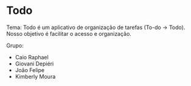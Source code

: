 # Todo

Tema: Todo é um aplicativo de organização de tarefas (To-do -> Todo). Nosso objetivo é facilitar o acesso e organização.

Grupo: 

- Caio Raphael
- Giovani Depiéri
- João Felipe
- Kimberly Moura

